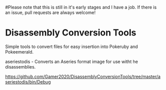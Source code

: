 #Please note that this is still in it's early stages and I have a job. If there is an issue, pull requests are always welcome!

# Disassembly Conversion Tools
Simple tools to convert files for easy insertion into Pokeruby and Pokeemerald.

aseriestodis - Converts an Aseries format image for use witht he disassemblies.

https://github.com/Gamer2020/DisassemblyConversionTools/tree/master/aseriestodis/bin/Debug
